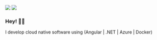 <!-- ![](https://img.shields.io/badge/OS-Windows-informational?style=flats&logo=windows&logoColor=white&color=3498db) -->
<!-- ![](https://img.shields.io/badge/Shell-WSL2-informational?style=flat&logo=ubuntu&logoColor=white&color=3498db) -->
<!-- ![](https://img.shields.io/badge/Editor-Visual_Studio_Code-informational?style=flat&logo=visual-studio-code&logoColor=white&color=3498db) -->
<!-- ![](https://img.shields.io/badge/Platform-Node.js-informational?style=flat&logo=node.js&logoColor=white&color=3498db) -->
![](https://img.shields.io/badge/Platform-.NET_Core-informational?style=flat&logo=.net&logoColor=white&color=3498db)
![](https://img.shields.io/badge/Framework-Angular-informational?style=flat&logo=angular&logoColor=white&color=3498db)
<!-- ![](https://img.shields.io/badge/Framework-React-informational?style=flat&logo=react&logoColor=white&color=3498db) -->
<!-- ![](https://img.shields.io/badge/Library-RxJS-informational?style=flat&logo=reactivex&logoColor=white&color=3498db) -->
<!-- ![](https://img.shields.io/badge/Code-JavaScript-informational?style=flat&logo=javascript&logoColor=white&color=3498db) -->
<!-- ![](https://img.shields.io/badge/Code-C%23-informational?style=flat&logo=c-sharp&logoColor=white&color=3498db) -->
<!-- ![](https://img.shields.io/badge/Tools-Docker-informational?style=flat&logo=docker&logoColor=white&color=3498db) -->
<!-- ![](https://img.shields.io/badge/Tools-GitHub_Actions-informational?style=flat&logo=github-actions&logoColor=white&color=3498db) -->
<!-- ![](https://img.shields.io/badge/Serverless-Azure_Functions-informational?style=flat&logo=azure-functions&logoColor=white&color=3498db) -->
<!-- ![](https://img.shields.io/badge/Cloud-Microsoft_Azure-informational?style=flat&logo=microsoft-azure&logoColor=white&color=3498db) -->

### Hey! 👋👋
I develop cloud native software using (Angular | .NET | Azure | Docker)

<!-- I consider myself a lifelong learner. -->


<!-- ![](https://img.shields.io/badge/Library-React-informational?style=flat&logo=react&logoColor=white&color=3498db) -->
<!-- ![](https://img.shields.io/badge/Tools-Visual_Studio-informational?style=flat&logo=visual-studio&logoColor=white&color=3498db) -->
<!-- ![](https://img.shields.io/badge/Tools-SQL_Server-informational?style=flat&logo=microsoft-sql-server&logoColor=white&color=3498db) -->

<!-- https://github.com/anuraghazra/github-readme-stats#demo
<a href="https://github.com/shammelburg">
  <img align="center" src="https://github-readme-stats.vercel.app/api/top-langs/?username=shammelburg&hide=html,css&title_color=ffffff&text_color=c9cacc&icon_color=2bbc8a&bg_color=1d1f21" />
</a>
<a href="https://github.com/shammelburg">
  <img align="center" src="https://github-readme-stats.vercel.app/api?username=shammelburg&show_icons=true&line_height=27&count_private=true&title_color=ffffff&text_color=c9cacc&icon_color=2bbc8a&bg_color=1d1f21" alt="Sander's GitHub Stats" />
</a>
 -->
